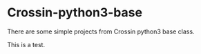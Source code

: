 # Crossin-python3-base
There are some simple projects from Crossin python3 base class.

This is a test.



